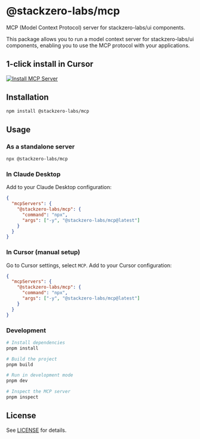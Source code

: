 # @stackzero-labs/mcp

MCP (Model Context Protocol) server for stackzero-labs/ui components.

This package allows you to run a model context server for stackzero-labs/ui components, enabling you to use the MCP protocol with your applications.

## 1-click install in Cursor

[![Install MCP Server](https://cursor.com/deeplink/mcp-install-dark.svg)](https://cursor.com/install-mcp?name=%40stackzero-labs%2Fmcp&config=eyJjb21tYW5kIjoibnB4IC15IEBzdGFja3plcm8tbGFicy9tY3BAbGF0ZXN0In0%3D)

## Installation

```bash
npm install @stackzero-labs/mcp
```

## Usage

### As a standalone server

```bash
npx @stackzero-labs/mcp
```

### In Claude Desktop

Add to your Claude Desktop configuration:

```json
{
  "mcpServers": {
    "@stackzero-labs/mcp": {
      "command": "npx",
      "args": ["-y", "@stackzero-labs/mcp@latest"]
    }
  }
}
```

### In Cursor (manual setup)

Go to Cursor settings, select `MCP`. Add to your Cursor configuration:

```json
{
  "mcpServers": {
    "@stackzero-labs/mcp": {
      "command": "npx",
      "args": ["-y", "@stackzero-labs/mcp@latest"]
    }
  }
}
```

### Development

```bash
# Install dependencies
pnpm install

# Build the project
pnpm build

# Run in development mode
pnpm dev

# Inspect the MCP server
pnpm inspect
```

## License

See [LICENSE](LICENSE) for details.
